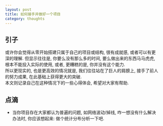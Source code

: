 ```yaml
---
layout: post
title: 如何接手并做好一个项目
category: thoughts
---
```


## 引子
或许你会觉得从零开始搭建只属于自己的项目或结构, 很有成就感, 或者可以有更深的理解. 但显示往往是, 你要么没有那么多的时间, 要么做出来的东西马马虎虎, 根本不能投入实际的使用, 或者, 更糟糕的是, 你并没有这个能力.  
所以更现实的, 也是更高效的情况就是, 我们往往站在了巨人的肩膀上, 接手了前人的努力成果, 在此基础上获得更大的突破.  
本文则记录自己在这种情况下的一些心得体会, 希望对大家有帮助.

## 点滴
* 当你项目存在大家都认为普遍的问题, 如网络波动/掉线, 咋一想没有什么解决办法时, 你应该想起来: 做个统计分布分析一下吧.

